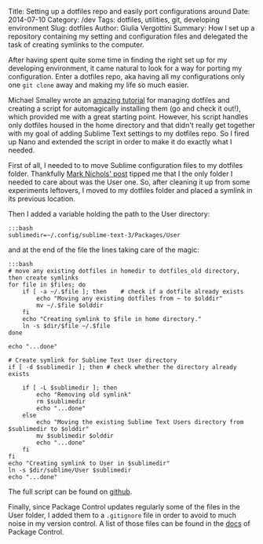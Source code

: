 Title: Setting up a dotfiles repo and easily port configurations around
Date: 2014-07-10
Category: /dev
Tags: dotfiles, utilities, git, developing environment
Slug: dotfiles
Author: Giulia Vergottini
Summary: How I set up a repository containing my setting and configuration files and delegated the task of creating symlinks to the computer.


After having spent quite some time in finding the right set up for my developing environment, it came natural to look for a way for porting my configuration. Enter a dotfiles repo, aka having all my configurations only one `git clone` away and making my life so much easier.

Michael Smalley wrote an [amazing tutorial](http://blog.smalleycreative.com/tutorials/using-git-and-github-to-manage-your-dotfiles/) for managing dotfiles and creating a script for automagically installing them (go and check it out!), which provided me with a great starting point. However, his script handles only dotfiles housed in the home directory and that didn't really get together with my goal of adding Sublime Text settings to my dotfiles repo. So I fired up Nano and extended the script in order to make it do exactly what I needed.

First of all, I needed to to move Sublime configuration files to my dotfiles folder. Thankfully [Mark Nichols' post](http://zanshin.net/2013/01/21/sublime-text-2-dotfiles-simplified/) tipped me that I the only folder I needed to care about was the User one. So, after cleaning it up from some experiments leftovers, I moved to my dotfiles folder and placed a symlink in its previous location.

Then I added a variable holding the path to the User directory:

    :::bash
    sublimedir=~/.config/sublime-text-3/Packages/User

and at the end of the file the lines taking care of the magic:

    :::bash
    # move any existing dotfiles in homedir to dotfiles_old directory, then create symlinks
    for file in $files; do
        if [ -a ~/.$file ]; then    # check if a dotfile already exists
            echo "Moving any existing dotfiles from ~ to $olddir"
            mv ~/.$file $olddir
        fi
        echo "Creating symlink to $file in home directory."
        ln -s $dir/$file ~/.$file
    done

    echo "...done"

    # Create symlink for Sublime Text User directory
    if [ -d $sublimedir ]; then # check whether the directory already exists

        if [ -L $sublimedir ]; then
            echo "Removing old symlink"
            rm $sublimedir
            echo "...done"
        else
            echo "Moving the existing Sublime Text Users directory from $sublimedir to $olddir"
            mv $sublimedir $olddir
            echo "...done"
        fi
    fi
    echo "Creating symlink to User in $sublimedir"
    ln -s $dir/sublime/User $sublimedir
    echo "...done"

The full script can be found on [github](https://github.com/Railslide/dotfiles/blob/master/installdotfiles.sh).

Finally, since Package Control updates regularly some of the files in the User folder, I added them to a `.gitignore` file in order to avoid to much noise in my version control. A list of those files can be found in the [docs](https://sublime.wbond.net/docs/syncing) of Package Control.
